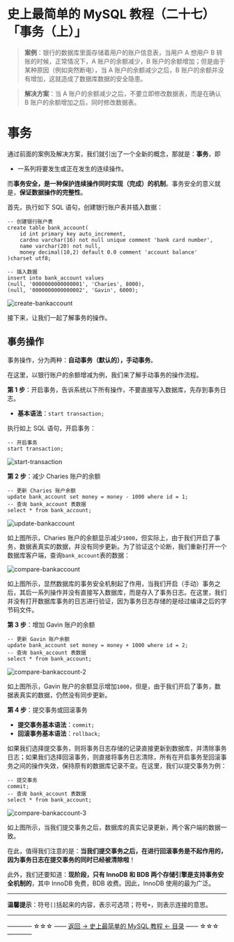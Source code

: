 # 史上最简单的 MySQL 教程（二十七）「事务（上）」

> **案例**：银行的数据库里面存储着用户的账户信息表，当用户 A 想用户 B 转账的时候，正常情况下，A 账户的余额减少，B 账户的余额增加；但是由于某种原因（例如突然断电），当 A 账户的余额减少之后，B 账户的余额并没有增加，这就造成了数据库数据的安全隐患。

> **解决方案**：当 A 账户的余额减少之后，不要立即修改数据表，而是在确认 B 账户的余额增加之后，同时修改数据表。

# 事务

通过前面的案例及解决方案，我们就引出了一个全新的概念，那就是：**事务**，即

- 一系列将要发生或正在发生的连续操作。

而**事务安全，是一种保护连续操作同时实现（完成）的机制**。事务安全的意义就是，**保证数据操作的完整性**。

首先，执行如下 SQL 语句，创建银行账户表并插入数据：

```
-- 创建银行账户表
create table bank_account(
	id int primary key auto_increment,
	cardno varchar(16) not null unique comment 'bank card number',
	name varchar(20) not null,
	money decimal(10,2) default 0.0 comment 'account balance' 
)charset utf8;

-- 插入数据
insert into bank_account values
(null, '0000000000000001', 'Charies', 8000),
(null, '0000000000000002', 'Gavin', 6000);
```

![create-bankaccount](https://github.com/guobinhit/mysql-tutorial/blob/master/images/thing-one/create-bankaccount.png)

接下来，让我们一起了解事务的操作。

## 事务操作

事务操作，分为两种：**自动事务（默认的），手动事务**。

在这里，以银行账户的余额增减为例，我们来了解手动事务的操作流程。

**第 1 步**：开启事务，告诉系统以下所有操作，不要直接写入数据库，先存到事务日志。

- **基本语法**：`start transaction;`

执行如上 SQL 语句，开启事务：

```
-- 开启事务
start transaction;
```

![start-transaction](https://github.com/guobinhit/mysql-tutorial/blob/master/images/thing-one/start-transaction.png)

**第 2 步**：减少 Charies 账户的余额

```
-- 更新 Charies 账户余额
update bank_account set money = money - 1000 where id = 1;
-- 查询 bank_account 表数据
select * from bank_account;
```

![update-bankaccount](https://github.com/guobinhit/mysql-tutorial/blob/master/images/thing-one/update-bankaccount.png)

如上图所示，Charies 账户的余额显示减少`1000`，但实际上，由于我们开启了事务，数据表真实的数据，并没有同步更新。为了验证这个论断，我们重新打开一个数据库客户端，查询`bank_account`表的数据：

![compare-bankaccount](https://github.com/guobinhit/mysql-tutorial/blob/master/images/thing-one/compare-bankaccount.png)

如上图所示，显然数据库的事务安全机制起了作用，当我们开启（手动）事务之后，其后一系列操作并没有直接写入数据库，而是存入了事务日志。在这里，我们并没有打开数据库事务的日志进行验证，因为事务日志存储的是经过编译之后的字节码文件。

**第 3 步**：增加 Gavin 账户的余额

```
-- 更新 Gavin 账户余额
update bank_account set money = money + 1000 where id = 2;
-- 查询 bank_account 表数据
select * from bank_account;
```

![compare-bankaccount-2](https://github.com/guobinhit/mysql-tutorial/blob/master/images/thing-one/compare-bankaccount-2.png)

如上图所示，Gavin 账户的余额显示增加`1000`，但是，由于我们开启了事务，数据表真实的数据，仍然没有同步更新。

**第 4 步**：提交事务或回滚事务

- **提交事务基本语法**：`commit;`
- **回滚事务基本语法**：`rollback;`

如果我们选择提交事务，则将事务日志存储的记录直接更新到数据库，并清除事务日志；如果我们选择回滚事务，则直接将事务日志清除，所有在开启事务至回滚事务之间的操作失效，保持原有的数据库记录不变。在这里，我们以提交事务为例：

```
-- 提交事务
commit;
-- 查询 bank_account 表数据
select * from bank_account;
```

![compare-bankaccount-3](https://github.com/guobinhit/mysql-tutorial/blob/master/images/thing-one/compare-bankaccount-3.png)

如上图所示，当我们提交事务之后，数据库的真实记录更新，两个客户端的数据一致。

在此，值得我们注意的是：**当我们提交事务之后，在进行回滚事务是不起作用的，因为事务日志在提交事务的同时已经被清除啦**！

此外，我们还要知道：**现阶段，只有 InnoDB 和 BDB 两个存储引擎是支持事务安全机制的**，其中 InnoDB 免费，BDB 收费。因此，InnoDB 使用的最为广泛。




----------

**温馨提示**：符号`[]`括起来的内容，表示可选项；符号`+`，则表示连接的意思。


----------
———— ☆☆☆ —— [返回 -> 史上最简单的 MySQL 教程 <- 目录](https://github.com/guobinhit/mysql-tutorial/blob/master/README.md) —— ☆☆☆ ————
